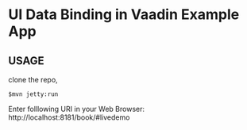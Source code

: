 UI Data Binding in Vaadin Example App
====================================

USAGE
-----
clone the repo,  
```
$mvn jetty:run
```

Enter folllowing URI in your Web Browser:
http://localhost:8181/book/#livedemo
